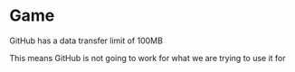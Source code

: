 # Game

GitHub has a data transfer limit of 100MB 

This means GitHub is not going to work for what we are trying to use it for
